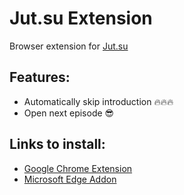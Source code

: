 # Jut.su Extension 
Browser extension for [Jut.su](https://jut.su/)

## Features:
* Automatically skip introduction 🔥🔥🔥
* Open next episode 😎

## Links to install:
* [Google Chrome Extension](soon)
* [Microsoft Edge Addon](soon)
